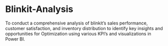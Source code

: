 # Blinkit-Analysis
To conduct a comprehensive analysis of blinkit’s sales performance, customer satisfaction, and inventory distribution to identify key insights and opportunities for Optimization using various KPI’s and visualizations in Power BI.
